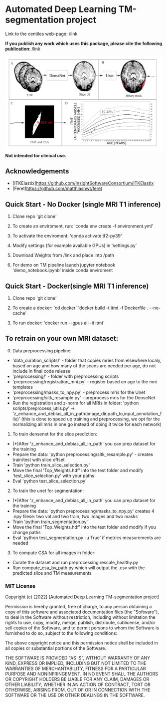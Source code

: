 # Automated Deep Learning TM-segmentation project


Link to the centiles web-page: /link

**If you publish any work which uses this package, please cite the following publication**: /link

![Main figure](pics/main.png)
**Not intended for clinical use.**
## Acknowledgements
* [ITKElastix]https://github.com/InsightSoftwareConsortium/ITKElastix
* [Feret]https://github.com/matthiasnwt/feret

## Quick Start - No Docker (single MRI T1 inference)
1. Clone repo 'git clone'

2. To create an enviroment, run: 
'conda env create -f environment.yml'

3. To activate the enviroment:
'conda activate tf2-py39'

4. Modify settings (for example available GPUs) in 'settings.py'

5. Download Weights from /link and place into /path

5. For demo on TM pipeline launch jupyter notebook 'demo_notebook.ipynb' inside conda enviroment

## Quick Start - Docker(single MRI T1 inference)
1. Clone repo 'git clone'

2. To create a docker:
'cd docker'
'docker build -t itmt -f Dockerfile . --no-cache'

3. To run docker:
'docker run --gpus all -it itmt'

## To retrain on your own MRI dataset: 
0. Data preprocessing pipeline:
- 'data_curation_scripts/' - folder that copies mries from elsewhere localy, based on age and how many of the scans are needed per age, do not include in final code release
- 'preprocessing/' - folder with preprocessing scripts
- 'preprocessing/registration_mni.py' - register based on age to the mni templates
- 'preprocessing/masks_to_npy.py' - preprocess mris for the Unet
- 'preprocessing/sitk_resample.py' - preprocess mris for the DenseNet
- Run the registration and z-norm for all MRIs in folder: 'python scripts/preprocess_utils.py' -> 'z_enhance_and_debias_all_in_path(image_dir,path_to,input_annotation_file)' (this is done to speed up training and preprocessing, we opt for the normalizing all mris in one go instead of doing it twice for each network)

1. To train densenet for the slice prediction:
- (*)After 'z_enhance_and_debias_all_in_path' you can prep dataset for the training
- Prepare the data: 'python preprocessing/sitk_resample.py' - creates train/test with slice offset
- Train 'python train_slice_selection.py'
- Move the final 'Top_Weights.hdf' into the test folder and modify 'test_slice_selection.py' with your paths
- Eval 'python test_slice_selection.py'

2. To train the unet for segmentation:
- (*)After 'z_enhance_and_debias_all_in_path' you can prep dataset for the training
- Prepare the data: 'python preprocessing/masks_to_npy.py' creates 4 .npy filese: two val and two train, two images and two masks
- Train 'python train_segmentation.py'
- Move the final 'Top_Weights.hdf' into the test folder and modify if you change paths
- Eval 'python test_segmentation.py -u True' if metrics measurements are needed

3. To compute CSA for all images in folder:
- Curate the dataset and run preprocessing rescale_healthy.py
- Run compute_csa_by_path.py which will output the .csv with the predicted slice and TM measurements

### MIT License
Copyright (c) [2022] [Automated Deep Learning TM-segmentation project]

Permission is hereby granted, free of charge, to any person obtaining a copy
of this software and associated documentation files (the "Software"), to deal
in the Software without restriction, including without limitation the rights
to use, copy, modify, merge, publish, distribute, sublicense, and/or sell
copies of the Software, and to permit persons to whom the Software is
furnished to do so, subject to the following conditions:

The above copyright notice and this permission notice shall be included in all
copies or substantial portions of the Software.

THE SOFTWARE IS PROVIDED "AS IS", WITHOUT WARRANTY OF ANY KIND, EXPRESS OR
IMPLIED, INCLUDING BUT NOT LIMITED TO THE WARRANTIES OF MERCHANTABILITY,
FITNESS FOR A PARTICULAR PURPOSE AND NONINFRINGEMENT. IN NO EVENT SHALL THE
AUTHORS OR COPYRIGHT HOLDERS BE LIABLE FOR ANY CLAIM, DAMAGES OR OTHER
LIABILITY, WHETHER IN AN ACTION OF CONTRACT, TORT OR OTHERWISE, ARISING FROM,
OUT OF OR IN CONNECTION WITH THE SOFTWARE OR THE USE OR OTHER DEALINGS IN THE
SOFTWARE.

